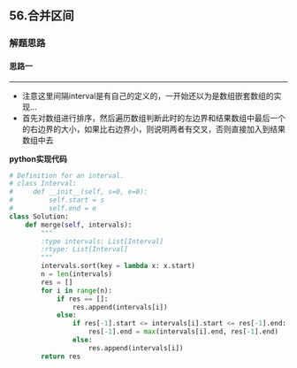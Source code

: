 ## 56.合并区间
### 解题思路
#### 思路一
****
- 注意这里间隔interval是有自己的定义的，一开始还以为是数组嵌套数组的实现...
- 首先对数组进行排序，然后遍历数组判断此时的左边界和结果数组中最后一个的右边界的大小，如果比右边界小，则说明两者有交叉，否则直接加入到结果数组中去

**python实现代码**
```python
# Definition for an interval.
# class Interval:
#     def __init__(self, s=0, e=0):
#         self.start = s
#         self.end = e
class Solution:
    def merge(self, intervals):
        """
        :type intervals: List[Interval]
        :rtype: List[Interval]
        """
        intervals.sort(key = lambda x: x.start)
        n = len(intervals)
        res = []
        for i in range(n):
            if res == []:
                res.append(intervals[i])
            else:
                if res[-1].start <= intervals[i].start <= res[-1].end:
                    res[-1].end = max(intervals[i].end, res[-1].end)
                else:
                    res.append(intervals[i])
        return res
```


